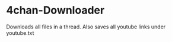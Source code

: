 4chan-Downloader
================

Downloads all files in a thread. Also saves all youtube links under youtube.txt
